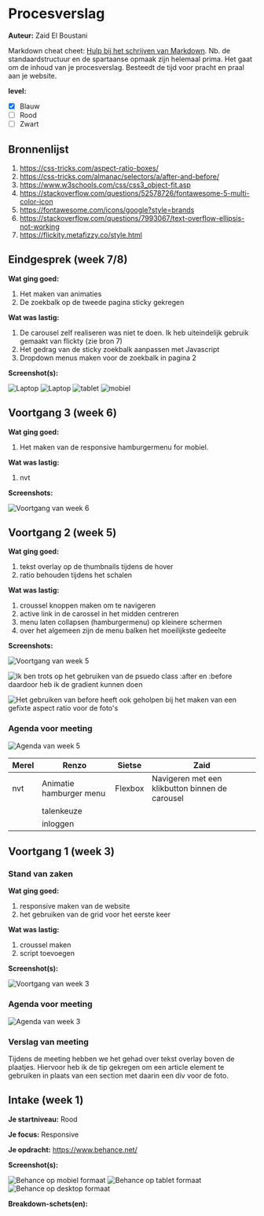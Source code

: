 # Procesverslag
**Auteur:** Zaid El Boustani

Markdown cheat cheet: [Hulp bij het schrijven van Markdown](https://github.com/adam-p/markdown-here/wiki/Markdown-Cheatsheet). Nb. de standaardstructuur en de spartaanse opmaak zijn helemaal prima. Het gaat om de inhoud van je procesverslag. Besteedt de tijd voor pracht en praal aan je website.

**level:**
- [x] Blauw
- [ ] Rood
- [ ] Zwart

## Bronnenlijst
1. https://css-tricks.com/aspect-ratio-boxes/
1. https://css-tricks.com/almanac/selectors/a/after-and-before/
1. https://www.w3schools.com/css/css3_object-fit.asp
1. https://stackoverflow.com/questions/52578726/fontawesome-5-multi-color-icon
1. https://fontawesome.com/icons/google?style=brands
1. https://stackoverflow.com/questions/7993067/text-overflow-ellipsis-not-working
1. https://flickity.metafizzy.co/style.html


## Eindgesprek (week 7/8)

**Wat ging goed:**
1. Het maken van animaties
1. De zoekbalk op de tweede pagina sticky gekregen
    
**Wat was lastig:**
1. De carousel zelf realiseren was niet te doen. Ik heb uiteindelijk gebruik gemaakt van flickty (zie bron 7)
1. Het gedrag van de sticky zoekbalk aanpassen met Javascript
1. Dropdown menus maken voor de zoekbalk in pagina 2

**Screenshot(s):**

![Laptop](screenshots/final-laptop.png "Eindresultaat op de laptop")
![Laptop](screenshots/final-laptop-pagina2.png "Eindresultaat op de laptop - tweede pagina")
![tablet](screenshots/final-tablet.png "Eindresultaat op de tablet")
![mobiel](screenshots/final-mobiel.png "Eindresultaat op de mobiel")


## Voortgang 3 (week 6)

**Wat ging goed:**
1. Het maken van de responsive hamburgermenu for mobiel.
    
**Wat was lastig:**
1. nvt

**Screenshots:**

![Voortgang van week 6](screenshots/hamburgermenu.png "Voortgang van week 6")

## Voortgang 2 (week 5)

**Wat ging goed:**
1. tekst overlay op de thumbnails tijdens de hover
1. ratio behouden tijdens het schalen
    
**Wat was lastig:**
1. croussel knoppen maken om te navigeren
1. active link in de carossel in het midden centreren
1. menu laten collapsen (hamburgermenu) op kleinere schermen
1. over het algemeen zijn de menu balken het moeilijkste gedeelte 


**Screenshots:**

![Voortgang van week 5](screenshots/voortgang2.png "Voortgang van week 5")

![Ik ben trots op het gebruiken van de psuedo class :after en :before daardoor heb ik de gradient kunnen doen](screenshots/code1.png "Code van de carousel knoppen")

![Het gebruiken van before heeft ook geholpen bij het maken van een gefixte aspect ratio voor de foto's](screenshots/code2.png "Code van de gefixte aspect ratio")

### Agenda voor meeting

![Agenda van week 5](screenshots/agenda-week5.png "Agenda van week 5")

Merel | Renzo | Sietse | Zaid
------|-------|--------|-----
nvt | Animatie hamburger menu | Flexbox | Navigeren met een klikbutton binnen de carousel
    | talenkeuze | | |
    | inloggen | | |


## Voortgang 1 (week 3)

### Stand van zaken

**Wat ging goed:**
1. responsive maken van de website
1. het gebruiken van de grid voor het eerste keer

    
**Wat was lastig:**
1. croussel maken
1. script toevoegen

**Screenshot(s):**

![Voortgang van week 3](screenshots/voortgang1.png "Voortgang week 3")

### Agenda voor meeting

![Agenda van week 3](screenshots/agenda-week3.png "Agenda van week 3")

### Verslag van meeting

Tijdens de meeting hebben we het gehad over tekst overlay boven de plaatjes. Hiervoor heb ik de tip gekregen om een article element te gebruiken in plaats van een section met daarin een div voor de foto.



## Intake (week 1)

**Je startniveau:** Rood

**Je focus:** Responsive

**Je opdracht:** https://www.behance.net/

**Screenshot(s):**

![Behance op mobiel formaat](screenshots/iphone.png "Mobiel formaat")
![Behance op tablet formaat](screenshots/ipad.png "Tablet formaat")
![Behance op desktop formaat](screenshots/laptop.png "Laptop formaat")

**Breakdown-schets(en):**


